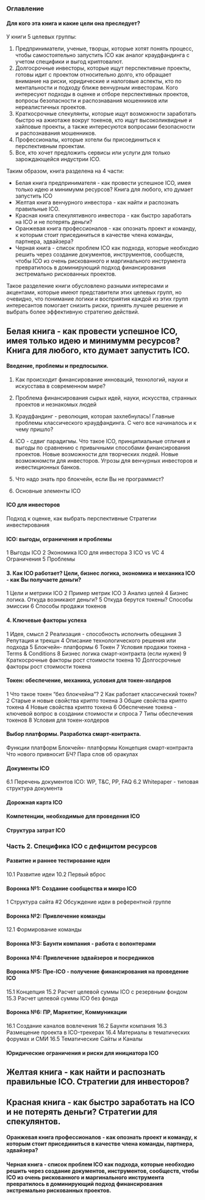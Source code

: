 ### Оглавление


#### Для кого эта книга и какие цели она преследует?

У книги 5 целевых группы:

1. Предприниматели, ученые, творцы, которые хотят понять процесс, чтобы самостоятельно запустить ICO как аналог краудфандинга с учетом специфики и выгод криптовалют.
2. Долгосрочные инвесторы, которые ищут перспективные проекты, готовы идит с проектом относительно долго, кто обращает внимание на риски, юридические и налоговые аспекты, кто по ментальности и подходу ближе венчурным инвесторам. Кого интересуют подходы в оценке и отборе перспективных проектов, вопросы безопасности и распознавания мошенников или нереалистичных проектов.
3. Краткосрочные спекулянты, которые ищут возможности заработать быстро на ажиотаже вокруг токенов, кто ищут высоколиквидные и хайповые проекты, а также интересуются вопросами безопасности и распознавания мошенников.
4. Профессионалы, которые хотели бы присоединиться к перспективным проектам.
5. Все, кто хочет предложить сервисы или услуги для только зарождающейся индустрии ICO.

Таким образом, книга разделена на 4 части:

* Белая книга предпринимателя - как провести успешное ICO, имея только идею и минимумм ресурсов? Книга для любого, кто думает запустить ICO
* Желтая книга венчурного инвестора - как найти и распознать правильные ICO.
* Красная книга спекулятивного инвестора - как быстро заработать на ICO и не потерять деньги?
* Оранжевая книга профессионалов - как опознать проект и команду, к которым стоит присединиться в качестве члена команды, партнера, эдвайзера?
* Черная книга - список проблем ICO как подхода, которые необходио решить через создание документов, инструментов, сообществ, чтобы ICO из очень рискованного и маргинального инструмента превратилось в доминирующий подход финансирования экстремально рискованных проектов.

Такое разделение книги обусловлено разными интересами и акцентами, которые имеют представители этих целевых групп, но очевидно, что понимание логики и восприятия каждой из этих групп интересантов помогает снизить риски, принять лучшее решение и выбрать более эффективную стратегию действий.


## Белая книга - как провести успешное ICO, имея только идею и минимумм ресурсов? Книга для любого, кто думает запустить ICO.

#### Введение, проблемы и предпосылки.

1. Как происходит финансирование инноваций, технологий, науки и искусстава в современном мире?
2. Проблема финансирования сырых идей, науки, искусства, странных проектов и незнакомых людей
3. Краудфандинг - революция, которая захлебнулась! Главные проблемы классического краудфандинга. С чего все начиналось и к чему пришло?
4. ICO - сдвиг парадигмы. Что такое ICO, принципиальные отличия и выгоды по сравнению с привычными способами финансирования проектов. Новые возможности для творческих людей. Новые возможномсти для инвесторов. Угрозы для венчурных инвесторов и инвестиционных банков. 

5. Что надо знать про блокчейн, если Вы не программист?
5. Основные элементы ICO

#### ICO для инвесторов

Подход к оценке, как выбрать перспективные
Стратегии инвестирования

#### ICO: выгоды, ограничения и проблемы

1 Выгоды ICO
2 Экономика ICO для инвестора
3 ICO vs VC
4 Ограничения
5 Проблемы

#### 3. Как ICO работает? Цели, бизнес логика, экономика и механика ICO - как Вы получаете деньги?

1 Цели и метрики ICO
2 Пример метрик ICO
3 Анализ целей
4 Бизнес логика. Откуда возникают деньги?
5 Откуда берутся токены? Способы эмиссии
6 Способы продажи токенов

#### 4. Ключевые факторы успеха

1 Идея, смысл
2 Реализация - способность исполнить обещания
3 Репутация и трекшн
4 Описание технологического решения или подхода
5 Блокчейн- платформы
6 Токен
7 Условия продажи токена - Terms & Conditions
8 Бизнес логика смарт-контракта (если нужен)
9 Краткосрочные факторы рост стоимости токена
10 Долгосрочные факторы рост стоимости токена

#### Токен: обеспечение, механика, условия для токен-холдеров

1 Что такое токен “без блокчейна”?
2 Как работает классический токен?
2 Старые и новые свойства крипто токена
3 Общие свойства крипто токена
4 Новые свойства крипто токена
6 Обеспечение токена - ключевой вопрос в создании стоимости и спроса
7 Типы обеспечения токенов
8 Условия для токен-холдеров

#### Выбор платформы. Разработка смарт-контракта.

Функции платформ
Блокчейн- платформы
Концепция смарт-контракта
Что нового привносит БЧ?
Пара слов об оракулах

#### Документы ICO

6.1 Перечень документов ICO: WP, T&C, PP, FAQ
6.2 Whitepaper - типовая структура документа

#### Дорожная карта ICO

#### Компетенции, необходимые для проведения ICO

#### Структура затрат ICO

### Часть 2. Специфика ICO с дефицитом ресурсов

#### Развитие и раннее тестирование идеи

10.1 Развитие идеи
10.2 Первый вброс

#### Воронка №1: Создание сообщества и микро ICO

1 Структура сайта
#2 Обсуждение идеи в референтной группе

#### Воронка №2: Привлечение команды

12.1 Формирование команды

#### Воронка №3: Баунти компания - работа с волонтерами

#### Воронка №4: Привлечение эдвайзеров и посредников

#### Воронка №5: Пре-ICO - получение финансирования на проведение ICO

15.1 Концепция
15.2 Расчет целевой суммы ICO с резервным фондом
15.3 Расчет целевой суммы ICO без фонда


#### Воронка №6: ПР, Маркетинг, Коммуникации

16.1 Создание каналов вовлечения
16.2 Баунти компания
16.3 Размещение проекта в ICO-трекерах
16.4 Материалы в тематических форумах и СМИ
16.5 Тематические Сайты и Каналы

#### Юридические ограничения и риски для инициатора ICO

## Желтая книга - как найти и распознать правильные ICO. Стратегии для инвесторов?


## Красная книга - как быстро заработать на ICO и не потерять деньги? Стратегии для спекулянтов.

#### Оранжевая книга профессионалов - как опознать проект и команду, к которым стоит присединиться в качестве члена команды, партнера, эдвайзера?

#### Черная книга - список проблем ICO как подхода, которые необходио решить через создание документов, инструментов, сообществ, чтобы ICO из очень рискованного и маргинального инструмента превратилось в доминирующий подход финансирования экстремально рискованных проектов.
